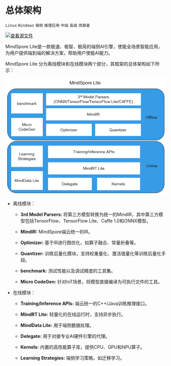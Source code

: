 # 总体架构

`Linux` `Windows` `端侧` `推理应用` `中级` `高级` `贡献者`

[![查看源文件](https://gitee.com/mindspore/docs/raw/r1.5/resource/_static/logo_source.png)](https://gitee.com/mindspore/docs/blob/r1.5/docs/lite/docs/source_zh_cn/architecture_lite.md)

MindSpore Lite是一款极速、极智、极简的端侧AI引擎，使能全场景智能应用，为用户提供端到端的解决方案，帮助用户使能AI能力。

MindSpore Lite 分为离线模块和在线模块两个部分，其框架的总体架构如下所示：

![architecture](./images/MindSpore-Lite-architecture.png)

- 离线模块：

    - **3rd Model Parsers:** 将第三方模型转换为统一的MindIR，其中第三方模型包括TensorFlow、TensorFlow Lite、Caffe 1.0和ONNX模型。

    - **MindIR:** MindSpore端云统一的IR。

    - **Optimizer:** 基于IR进行图优化，如算子融合、常量折叠等。

    - **Quantizer:** 训练后量化模块，支持权重量化、激活值量化等训练后量化手段。

    - **benchmark:** 测试性能以及调试精度的工具集。

    - **Micro CodeGen:** 针对IoT场景，将模型直接编译为可执行文件的工具。

- 在线模块：

    - **Training/Inference APIs:** 端云统一的C++/Java训练推理接口。

    - **MindRT Lite:** 轻量化的在线运行时，支持异步执行。

    - **MindData Lite:** 用于端侧数据处理。

    - **Delegate:** 用于对接专业AI硬件引擎的代理。

    - **Kernels:** 内置的高性能算子库，提供CPU、GPU和NPU算子。

    - **Learning Strategies:** 端侧学习策略，如迁移学习。
